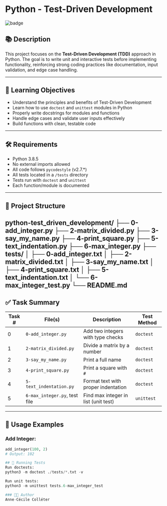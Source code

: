 # Python - Test-Driven Development

![badge](https://img.shields.io/badge/Project%20Completion-96.41%25-brightgreen)

## 📚 Description

This project focuses on the **Test-Driven Development (TDD)** approach in Python. The goal is to write unit and interactive tests before implementing functionality, reinforcing strong coding practices like documentation, input validation, and edge case handling.

---

## 🚀 Learning Objectives

- Understand the principles and benefits of Test-Driven Development
- Learn how to use `doctest` and `unittest` modules in Python
- Properly write docstrings for modules and functions
- Handle edge cases and validate user inputs effectively
- Build functions with clean, testable code

---

## 🛠️ Requirements

- Python 3.8.5
- No external imports allowed
- All code follows `pycodestyle` (v2.7.\*)
- All tests located in a `/tests` directory
- Tests run with `doctest` and `unittest`
- Each function/module is documented

---

## 📁 Project Structure

python-test_driven_development/
├── 0-add_integer.py
├── 2-matrix_divided.py
├── 3-say_my_name.py
├── 4-print_square.py
├── 5-text_indentation.py
├── 6-max_integer.py
├── tests/
│ ├── 0-add_integer.txt
│ ├── 2-matrix_divided.txt
│ ├── 3-say_my_name.txt
│ ├── 4-print_square.txt
│ ├── 5-text_indentation.txt
│ └── 6-max_integer_test.py
└── README.md
---

## ✅ Task Summary

| Task # | File(s)                         | Description                                      | Test Method   |
|--------|----------------------------------|--------------------------------------------------|----------------|
| 0      | `0-add_integer.py`              | Add two integers with type checks                | `doctest`      |
| 1      | `2-matrix_divided.py`           | Divide a matrix by a number                      | `doctest`      |
| 2      | `3-say_my_name.py`              | Print a full name                                | `doctest`      |
| 3      | `4-print_square.py`             | Print a square with `#`                          | `doctest`      |
| 4      | `5-text_indentation.py`         | Format text with proper indentation              | `doctest`      |
| 5      | `6-max_integer.py`, test file   | Find max integer in list (unit test)             | `unittest`     |

---

## 📌 Usage Examples

### Add Integer:
```python
add_integer(100, 2)
# Output: 102

## 🧪 Running Tests
Run doctests:
python3 -m doctest ./tests/*.txt -v

Run unit tests:
python3 -m unittest tests.6-max_integer_test

### 👨‍💻 Author
Anne-Cécile Colléter
